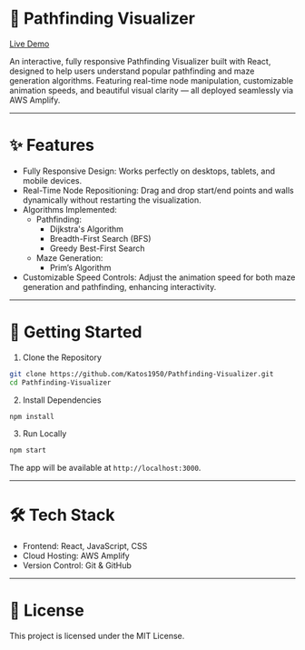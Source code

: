 # 🧭 Pathfinding Visualizer
[Live Demo](https://master.d2d95u6mbmj7pe.amplifyapp.com/)


An interactive, fully responsive Pathfinding Visualizer built with React, designed to help users understand popular pathfinding and maze generation algorithms. Featuring real-time node manipulation, customizable animation speeds, and beautiful visual clarity — all deployed seamlessly via AWS Amplify.

---
# ✨ Features
- Fully Responsive Design: Works perfectly on desktops, tablets, and mobile devices.
- Real-Time Node Repositioning: Drag and drop start/end points and walls dynamically without restarting the visualization.
- Algorithms Implemented:
  - Pathfinding:
      - Dijkstra's Algorithm
      - Breadth-First Search (BFS)
      - Greedy Best-First Search
  - Maze Generation:
      - Prim’s Algorithm
- Customizable Speed Controls: Adjust the animation speed for both maze generation and pathfinding, enhancing interactivity.

---
# 🚀 Getting Started
1. Clone the Repository
```bash
git clone https://github.com/Katos1950/Pathfinding-Visualizer.git
cd Pathfinding-Visualizer
```

2. Install Dependencies
```bash
npm install
```

3. Run Locally
```bash
npm start
```

The app will be available at `http://localhost:3000`.

---
# 🛠️ Tech Stack
- Frontend: React, JavaScript, CSS
- Cloud Hosting: AWS Amplify
- Version Control: Git & GitHub

---
# 📄 License
This project is licensed under the MIT License.
